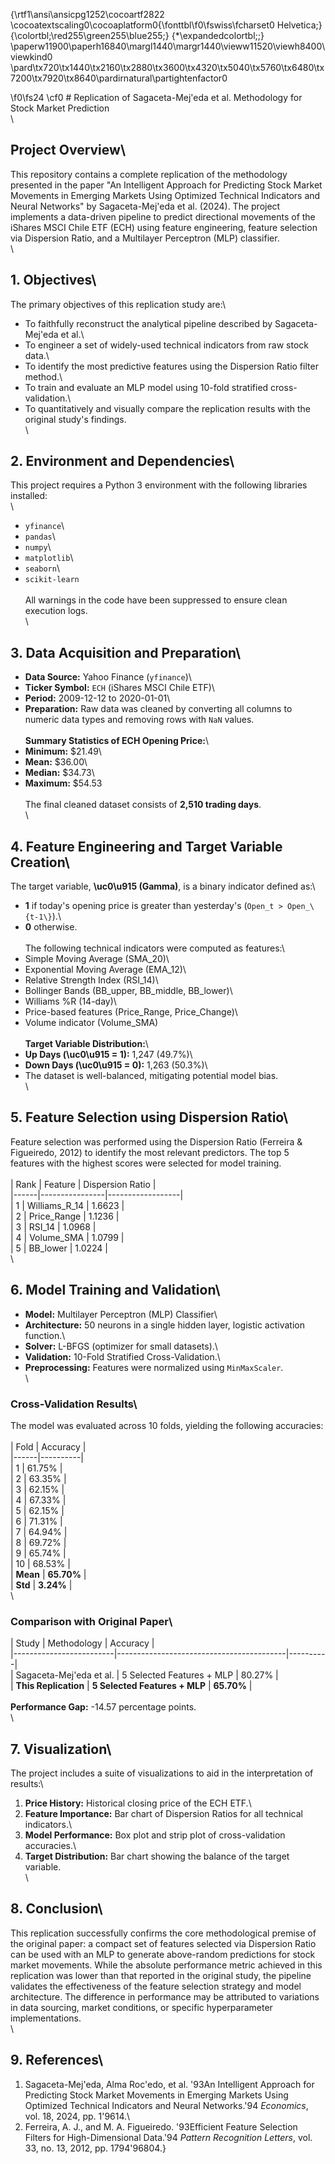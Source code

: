 {\rtf1\ansi\ansicpg1252\cocoartf2822
\cocoatextscaling0\cocoaplatform0{\fonttbl\f0\fswiss\fcharset0 Helvetica;}
{\colortbl;\red255\green255\blue255;}
{\*\expandedcolortbl;;}
\paperw11900\paperh16840\margl1440\margr1440\vieww11520\viewh8400\viewkind0
\pard\tx720\tx1440\tx2160\tx2880\tx3600\tx4320\tx5040\tx5760\tx6480\tx7200\tx7920\tx8640\pardirnatural\partightenfactor0

\f0\fs24 \cf0 # Replication of Sagaceta-Mej\'eda et al. Methodology for Stock Market Prediction\
\
## Project Overview\
This repository contains a complete replication of the methodology presented in the paper "An Intelligent Approach for Predicting Stock Market Movements in Emerging Markets Using Optimized Technical Indicators and Neural Networks" by Sagaceta-Mej\'eda et al. (2024). The project implements a data-driven pipeline to predict directional movements of the iShares MSCI Chile ETF (ECH) using feature engineering, feature selection via Dispersion Ratio, and a Multilayer Perceptron (MLP) classifier.\
\
## 1. Objectives\
The primary objectives of this replication study are:\
*   To faithfully reconstruct the analytical pipeline described by Sagaceta-Mej\'eda et al.\
*   To engineer a set of widely-used technical indicators from raw stock data.\
*   To identify the most predictive features using the Dispersion Ratio filter method.\
*   To train and evaluate an MLP model using 10-fold stratified cross-validation.\
*   To quantitatively and visually compare the replication results with the original study's findings.\
\
## 2. Environment and Dependencies\
This project requires a Python 3 environment with the following libraries installed:\
\
*   `yfinance`\
*   `pandas`\
*   `numpy`\
*   `matplotlib`\
*   `seaborn`\
*   `scikit-learn`\
\
All warnings in the code have been suppressed to ensure clean execution logs.\
\
## 3. Data Acquisition and Preparation\
*   **Data Source:** Yahoo Finance (`yfinance`)\
*   **Ticker Symbol:** `ECH` (iShares MSCI Chile ETF)\
*   **Period:** 2009-12-12 to 2020-01-01\
*   **Preparation:** Raw data was cleaned by converting all columns to numeric data types and removing rows with `NaN` values.\
\
**Summary Statistics of ECH Opening Price:**\
*   **Minimum:** $21.49\
*   **Mean:** $36.00\
*   **Median:** $34.73\
*   **Maximum:** $54.53\
\
The final cleaned dataset consists of **2,510 trading days**.\
\
## 4. Feature Engineering and Target Variable Creation\
The target variable, **\uc0\u915  (Gamma)**, is a binary indicator defined as:\
*   **1** if today's opening price is greater than yesterday's (`Open_t > Open_\{t-1\}`).\
*   **0** otherwise.\
\
The following technical indicators were computed as features:\
*   Simple Moving Average (SMA_20)\
*   Exponential Moving Average (EMA_12)\
*   Relative Strength Index (RSI_14)\
*   Bollinger Bands (BB_upper, BB_middle, BB_lower)\
*   Williams %R (14-day)\
*   Price-based features (Price_Range, Price_Change)\
*   Volume indicator (Volume_SMA)\
\
**Target Variable Distribution:**\
*   **Up Days (\uc0\u915  = 1):** 1,247 (49.7%)\
*   **Down Days (\uc0\u915  = 0):** 1,263 (50.3%)\
*   The dataset is well-balanced, mitigating potential model bias.\
\
## 5. Feature Selection using Dispersion Ratio\
Feature selection was performed using the Dispersion Ratio (Ferreira & Figueiredo, 2012) to identify the most relevant predictors. The top 5 features with the highest scores were selected for model training.\
\
| Rank | Feature        | Dispersion Ratio |\
|------|----------------|------------------|\
| 1    | Williams_R_14  | 1.6623           |\
| 2    | Price_Range    | 1.1236           |\
| 3    | RSI_14         | 1.0968           |\
| 4    | Volume_SMA     | 1.0799           |\
| 5    | BB_lower       | 1.0224           |\
\
## 6. Model Training and Validation\
*   **Model:** Multilayer Perceptron (MLP) Classifier\
*   **Architecture:** 50 neurons in a single hidden layer, logistic activation function.\
*   **Solver:** L-BFGS (optimizer for small datasets).\
*   **Validation:** 10-Fold Stratified Cross-Validation.\
*   **Preprocessing:** Features were normalized using `MinMaxScaler`.\
\
### Cross-Validation Results\
The model was evaluated across 10 folds, yielding the following accuracies:\
\
| Fold | Accuracy |\
|------|----------|\
| 1    | 61.75%   |\
| 2    | 63.35%   |\
| 3    | 62.15%   |\
| 4    | 67.33%   |\
| 5    | 62.15%   |\
| 6    | 71.31%   |\
| 7    | 64.94%   |\
| 8    | 69.72%   |\
| 9    | 65.74%   |\
| 10   | 68.53%   |\
| **Mean** | **65.70%** |\
| **Std**  | **3.24%** |\
\
### Comparison with Original Paper\
| Study                   | Methodology                              | Accuracy |\
|-------------------------|------------------------------------------|----------|\
| Sagaceta-Mej\'eda et al.   | 5 Selected Features + MLP                | 80.27%   |\
| **This Replication**    | **5 Selected Features + MLP**            | **65.70%** |\
\
**Performance Gap:** -14.57 percentage points.\
\
## 7. Visualization\
The project includes a suite of visualizations to aid in the interpretation of results:\
1.  **Price History:** Historical closing price of the ECH ETF.\
2.  **Feature Importance:** Bar chart of Dispersion Ratios for all technical indicators.\
3.  **Model Performance:** Box plot and strip plot of cross-validation accuracies.\
4.  **Target Distribution:** Bar chart showing the balance of the target variable.\
\
## 8. Conclusion\
This replication successfully confirms the core methodological premise of the original paper: a compact set of features selected via Dispersion Ratio can be used with an MLP to generate above-random predictions for stock market movements. While the absolute performance metric achieved in this replication was lower than that reported in the original study, the pipeline validates the effectiveness of the feature selection strategy and model architecture. The difference in performance may be attributed to variations in data sourcing, market conditions, or specific hyperparameter implementations.\
\
## 9. References\
1.  Sagaceta-Mej\'eda, Alma Roc\'edo, et al. \'93An Intelligent Approach for Predicting Stock Market Movements in Emerging Markets Using Optimized Technical Indicators and Neural Networks.\'94 *Economics*, vol. 18, 2024, pp. 1\'9614.\
2.  Ferreira, A. J., and M. A. Figueiredo. \'93Efficient Feature Selection Filters for High-Dimensional Data.\'94 *Pattern Recognition Letters*, vol. 33, no. 13, 2012, pp. 1794\'96804.}